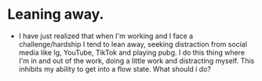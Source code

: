 # Leaning away.

- I have just realized that when I'm working and I face a challenge/hardship I tend to lean away, seeking distraction from social media like Ig, YouTube, TikTok and playing pubg. I do this thing where I'm in and out of the work, doing a little work and distracting myself. This inhibits my ability to get into a flow state. What should í do?